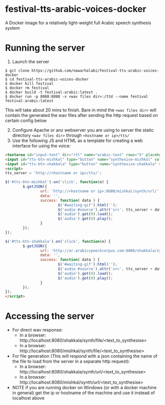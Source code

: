 # festival-tts-arabic-voices-docker
A Docker image for a relatively light-weight full Arabic speech synthesis system

# Running the server

1. Launch the server
```
$ git clone https://github.com/nawarhalabi/festival-tts-arabic-voices-docker
$ cd festival-tts-arabic-voices-docker
$ docker kill festival
$ docker rm festival
$ docker build -t festival-arabic:latest .
$ docker run -p 8080:8080 -v <wav files dir>:/ttd --name festival festival-arabic:latest
```

This will take about 20 mins to finish. Bare in mind the ```<wav files dir>``` will contain the generated the wav files after sending the http request based on certain config below

2. Configure Apache or anz webserver you are using to server the static directory ```<wav files dir>``` through ```<hostname or ip>/tts/```
3. Use the following JS and HTML as a template for creating a web interface for using the voice:
```html
<textarea id="input-text" dir="rtl" name="arabic-text" rows="5" placeholder="Please enter Arabic text"></textarea>
<input id="tts-btn-mishkal" type="button" name="synthesise-mishkal" value="Synthesise (Mishkal as diacritiser)">
<input id="tts-btn-shakkala" type="button" name="synthesise-shakkala" value="Synthesise (Shakkala as diacritiser)">
<script>
tts_server = 'http://<hostname or ip>/tts/';

$('#tts-btn-mishkal').on('click', function(e) {
        $.getJSON({
                url: 'http://<hostname or ip>:8080/mishkal/synth/url/' + $('#input-text').val(),
                data: '',
                success: function( data ) {
                        $('#waiting-gif').html('');
                        $('audio #source').attr('src', tts_server + data['url']);
                        $('audio').get(0).load();
                        $('audio').get(0).play();
                }
        });
});

$('#tts-btn-shakkala').on('click', function(e) {
        $.getJSON({
                url: 'http://ar.arabicspeechcorpus.com:8080/shakkala/synth/url/' + $('#input-text').val(),
                data: '',
                success: function( data ) {
                        $('#waiting-gif').html('');
                        $('audio #source').attr('src', tts_server + data['url']);
                        $('audio').get(0).load();
                        $('audio').get(0).play();
                }
        });
});
</script>
```

# Accessing the server

* For direct wav response:
  * In a browser: http://localhost:8080/shakkala/synth/file/<text_to_synthesise>
  * In a browser: http://localhost:8080/mishkal/synth/file/<text_to_synthesise>
* For file generation (This will respond with a json containing the name of the file to load from the server in a separate http request):
  * In a browser: http://localhost:8080/shakkala/synth/url/<text_to_synthesise>
  * In a browser: http://localhost:8080/mishkal/synth/url/<text_to_synthesise>
* NOTE if you are running docker on Windows (or with a docker machine in general) get the ip or hostname of the machine and use it instead of localhost above

